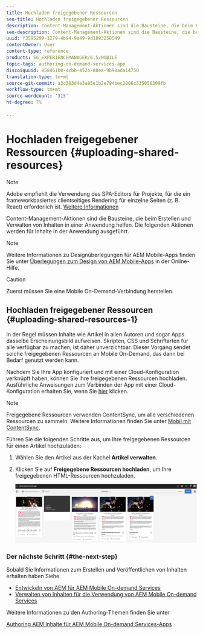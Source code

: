 ```yaml
---
title: Hochladen freigegebener Ressourcen
seo-title: Hochladen freigegebener Ressourcen
description: Content-Management-Aktionen sind die Bausteine, die beim Erstellen und Verwalten von Inhalten in einer Anwendung helfen. Folgen Sie dieser Seite, um mehr über das Hochladen freigegebener Ressourcen zu erfahren.
seo-description: Content-Management-Aktionen sind die Bausteine, die beim Erstellen und Verwalten von Inhalten in einer Anwendung helfen. Folgen Sie dieser Seite, um mehr über das Hochladen freigegebener Ressourcen zu erfahren.
uuid: f3595299-1279-4b94-9a49-9d1893250549
contentOwner: User
content-type: reference
products: SG_EXPERIENCEMANAGER/6.5/MOBILE
topic-tags: authoring-on-demand-services-app
discoiquuid: 958461b0-4cbb-452b-88ea-9b98ada14750
translation-type: tm+mt
source-git-commit: a3c303d4e3a85e1b2e794bec2006c335056309fb
workflow-type: tm+mt
source-wordcount: '315'
ht-degree: 7%

---
```



# Hochladen freigegebener Ressourcen {#uploading-shared-resources}

>[!NOTE]
>
>Adobe empfiehlt die Verwendung des SPA-Editors für Projekte, für die ein frameworkbasiertes clientseitiges Rendering für einzelne Seiten (z. B. React) erforderlich ist. [Weitere Informationen](/help/sites-developing/spa-overview.md)

Content-Management-Aktionen sind die Bausteine, die beim Erstellen und Verwalten von Inhalten in einer Anwendung helfen. Die folgenden Aktionen werden für Inhalte in der Anwendung ausgeführt.

>[!NOTE]
>
>Weitere Informationen zu Designüberlegungen für AEM Mobile-Apps finden Sie unter [Überlegungen zum Design von AEM Mobile-Apps](https://helpx.adobe.com/digital-publishing-solution/help/design-app.html) in der Online-Hilfe.

>[!CAUTION]
>
>Zuerst müssen Sie eine Mobile On-Demand-Verbindung herstellen.

## Hochladen freigegebener Ressourcen {#uploading-shared-resources-1}

In der Regel müssen Inhalte wie Artikel in allen Autoren und sogar Apps dasselbe Erscheinungsbild aufweisen. Skripten, CSS und Schriftarten für alle verfügbar zu machen, ist daher unverzichtbar. Dieser Vorgang sendet solche freigegebenen Ressourcen an Mobile On-Demand, das dann bei Bedarf genutzt werden kann.

Nachdem Sie Ihre App konfiguriert und mit einer Cloud-Konfiguration verknüpft haben, können Sie Ihre freigegebenen Ressourcen hochladen. Ausführliche Anweisungen zum Verbinden der App mit einer Cloud-Konfiguration erhalten Sie, wenn Sie [hier](/help/mobile/mobile-apps-ondemand-application-create-configure-action.md) klicken.

>[!NOTE]
>
>Freigegebene Ressourcen verwenden ContentSync, um alle verschiedenen Ressourcen zu sammeln. Weitere Informationen finden Sie unter [Mobil mit ContentSync](/help/mobile/mobile-ondemand-contentsync.md).

Führen Sie die folgenden Schritte aus, um Ihre freigegebenen Ressourcen für einen Artikel hochzuladen:

1. Wählen Sie den Artikel aus der Kachel **Artikel verwalten**.
1. Klicken Sie auf **Freigegebene Ressourcen hochladen**, um Ihre freigegebenen HTML-Ressourcen hochzuladen.

   ![chlimage_1-133](assets/chlimage_1-133.png)

### Der nächste Schritt {#the-next-step}

Sobald Sie Informationen zum Erstellen und Veröffentlichen von Inhalten erhalten haben Siehe

* [Entwickeln von AEM für AEM Mobile On-demand Services](/help/mobile/aem-mobile-on-demand.md)
* [Verwalten von Inhalten für die Verwendung von AEM Mobile On-demand Services](/help/mobile/aem-mobile.md)

Weitere Informationen zu den Authoring-Themen finden Sie unter

[Authoring AEM Inhalte für AEM Mobile On-demand Services-Apps](/help/mobile/mobile-apps-ondemand.md)
